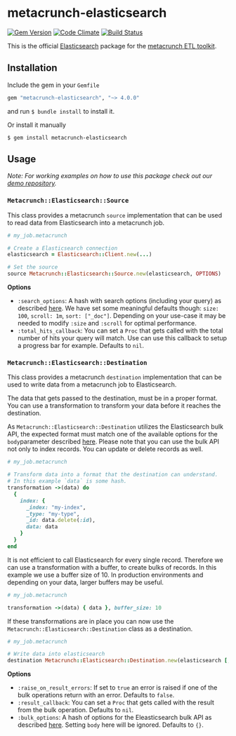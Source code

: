 metacrunch-elasticsearch
========================

[![Gem Version](https://badge.fury.io/rb/metacrunch-elasticsearch.svg)](http://badge.fury.io/rb/metacrunch-elasticsearch)
[![Code Climate](https://codeclimate.com/github/ubpb/metacrunch-elasticsearch/badges/gpa.svg)](https://codeclimate.com/github/ubpb/metacrunch-elasticsearch)
[![Build Status](https://travis-ci.org/ubpb/metacrunch-elasticsearch.svg)](https://travis-ci.org/ubpb/metacrunch-elasticsearch)

This is the official [Elasticsearch](https://www.elastic.co) package for the [metacrunch ETL toolkit](https://github.com/ubpb/metacrunch).

Installation
------------

Include the gem in your `Gemfile`

```ruby
gem "metacrunch-elasticsearch", "~> 4.0.0"
```

and run `$ bundle install` to install it.

Or install it manually

```
$ gem install metacrunch-elasticsearch
```

Usage
-----

*Note: For working examples on how to use this package check out our [demo repository](https://github.com/ubpb/metacrunch-demo).*

### `Metacrunch::Elasticsearch::Source`

This class provides a metacrunch `source` implementation that can be used to read data from Elasticsearch into a metacrunch job.

```ruby
# my_job.metacrunch

# Create a Elasticsearch connection 
elasticsearch = Elasticsearch::Client.new(...)

# Set the source
source Metacrunch::Elasticsearch::Source.new(elasticsearch, OPTIONS)
```

**Options**

* `:search_options`: A hash with search options (including your query) as described [here](https://github.com/elastic/elasticsearch-ruby/blob/master/elasticsearch-api/lib/elasticsearch/api/actions/search.rb). We have set some meaningful defaults though: `size: 100`, `scroll: 1m`, `sort: ["_doc"]`. Depending on your use-case it may be needed to modify `:size` and `:scroll` for optimal performance.
* `:total_hits_callback`: You can set a `Proc` that gets called with the total number of hits your query will match. Use can use this callback to setup a progress bar for example. Defaults to `nil`.


### `Metacrunch::Elasticsearch::Destination`

This class provides a metacrunch `destination` implementation that can be used to write data from a metacrunch job to Elasticsearch.

The data that gets passed to the destination, must be in a proper format. You can use a transformation to transform your data before it reaches the destination.

As `Metacrunch::Elasticsearch::Destination` utilizes the Elasticsearch bulk API, the expected format must match one of the available options for the `body`parameter described [here](https://github.com/elastic/elasticsearch-ruby/blob/master/elasticsearch-api/lib/elasticsearch/api/actions/bulk.rb). Please note that you can use the bulk API not only to index records. You can update or delete records as well.

```ruby
# my_job.metacrunch

# Transform data into a format that the destination can understand.
# In this example `data` is some hash.
transformation ->(data) do
  {
    index: {
      _index: "my-index",
      _type: "my-type",
      _id: data.delete(:id),
      data: data
    }
  }
end
```

It is not efficient to call Elasticsearch for every single record. Therefore we can use a transformation with a buffer, to create bulks of records. In this example we use a buffer size of 10. In production environments and depending on your data, larger buffers may be useful.

```ruby
# my_job.metacrunch

transformation ->(data) { data }, buffer_size: 10
```

If these transformations are in place you can now use the `Metacrunch::Elasticsearch::Destination` class as a destination.

```ruby
# my_job.metacrunch

# Write data into elasticsearch
destination Metacrunch::Elasticsearch::Destination.new(elasticsearch [, OPTIONS])
```

**Options**

* `:raise_on_result_errors`: If set to `true` an error is raised if one of the bulk operations return with an error. Defaults to `false`.
* `:result_callback`: You can set a `Proc` that gets called with the result from the bulk operation. Defaults to `nil`.
* `:bulk_options`: A hash of options for the Eleasticsearch bulk API as described [here](https://github.com/elastic/elasticsearch-ruby/blob/master/elasticsearch-api/lib/elasticsearch/api/actions/bulk.rb). Setting `body` here will be ignored. Defaults to `{}`.


